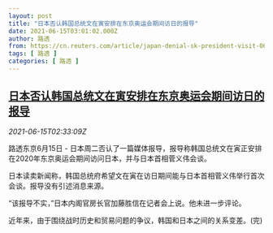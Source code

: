 ```yaml
---
layout: post
title: "日本否认韩国总统文在寅安排在东京奥运会期间访日的报导"
date: 2021-06-15T03:01:02.000Z
author: 路透
from: https://cn.reuters.com/article/japan-denial-sk-president-visit-0615-tue-idCNKCS2DR05V
tags: [ 路透 ]
categories: [ 路透 ]
---
```

<!--1623726062000-->
[日本否认韩国总统文在寅安排在东京奥运会期间访日的报导](https://cn.reuters.com/article/japan-denial-sk-president-visit-0615-tue-idCNKCS2DR05V)
------

<div>
<div><i>2021-06-15T02:33:09Z</i></div><p>路透东京6月15日 - 日本周二否认了一篇媒体报导，报导称韩国总统文在寅正安排在2020年东京奥运会期间访问日本，并与日本首相菅义伟会谈。</p><p>日本读卖新闻称，韩国总统府希望文在寅在访日期间能与日本首相菅义伟举行首次会谈。报导没有引述消息来源。</p><p>“该报导不实，”日本内阁官房长官加藤胜信在记者会上说。他未进一步评论。</p><p>近年来，由于围绕战时历史和贸易问题的争议，韩国和日本之间的关系变差。(完)</p>
</div>
